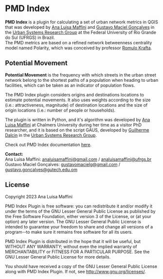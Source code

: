 # PMD Index

**PMD Index** is a plugin for calculating a set of urban network metrics in QGIS that was developed by [Ana Luisa Maffini](https://github.com/anamaffini) and [Gustavo Maciel Gonçalves](https://github.com/gustavo-m-goncalves) in the [Urban Systems Research Group](https://www.ufrgs.br/sistemas-urbanos/en/) at the Federal University of Rio Grande do Sul (UFRGS) in Brazil.\
The PMD metrics are based on a refined network betweenness centrality model named Polarity, which was conceived by professor [Romulo Krafta](https://www.researchgate.net/profile/Romulo-Krafta).

Potential Movement
-------
**Potential Movement** is the frequency with which streets in the urban street network belong to the shortest paths of a population when heading to urban facilities, which can be taken as an indicator of population flows.

The PMD Index plugin considers origins and destinations locations to estimate potential movements. It also uses weights according to the size (i.e.: attractiveness, magnitude) of destination locations and the size of origin locations (i.e.: number of people or households). 

The plugin is written in Python, and it's algorithm was developed by [Ana Luisa Maffini](https://github.com/anamaffini) at Chalmers University during her time as a visitor PhD researcher, and it is based on the script GAUS, developed by [Guilherme Dalcin](https://www.researchgate.net/profile/Guilherme-Dalcin) in the [Urban Systems Research Group](https://www.ufrgs.br/sistemas-urbanos/en/).

Check out PMD Index documentation [here](https://github.com/anamaffini/PMD-Index/wiki).

**Contact:**\
Ana Luisa Maffini: analuisamaffini@gmail.com / analuisamaffini@ufrgs.br\
Gustavo Maciel Gonçalves: gustavomacielg@gmail.com  / gustavo.goncalves@gutech.edu.om


License
-------
Copyright 2023 Ana Luisa Maffini

PMD Index Plugin is free software: you can redistribute it and/or modify
it under the terms of the GNU Lesser General Public License as published by
the Free Software Foundation, either version 3 of the License, or
(at your option) any later version. The GNU Lesser General Public License
is intended to guarantee your freedom to share and change all versions
of a program--to make sure it remains free software for all its users.

PMD Index Plugin is distributed in the hope that it will be useful,
but WITHOUT ANY WARRANTY; without even the implied warranty of
MERCHANTABILITY or FITNESS FOR A PARTICULAR PURPOSE. See the
GNU Lesser General Public License for more details.

You should have received a copy of the GNU Lesser General Public License
along with PMD Index Plugin. If not, see <http://www.gnu.org/licenses/>.
